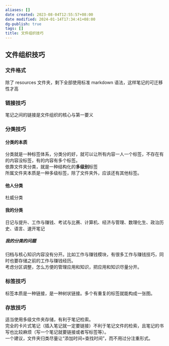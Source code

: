 ```yaml
---
aliases: []
date created: 2023-08-04T12:55:57+08:00
date modified: 2024-01-14T17:34:41+08:00
dg-publish: true
tags: []
title: 文件组织技巧
---
```


## 文件组织技巧
### 文件格式
除了 resources 文件夹，剩下全部使用标准 markdown 语法，这样笔记的可迁移性才高
### 链接技巧
笔记之间的链接是文件组织的核心与第一要义
### 分类技巧
#### 分类的本质
分类就是一种标签体系，分类分的好，就可以让所有内容一人一个标签，不存在有的内容没标签，有的内容有多个标签。  
依靠文件夹分类，就是一种结构化的**多级别**标签  
所属文件夹本质是一种多级标签，除了文件夹外，应该还有其他标签。
#### 他人分类
杜威分类
#### 我的分类
日记与提升、工作与赚钱、考试与比赛、计算机、经济与管理、数理化生、政治历史、语言、速开笔记
##### 我的分类的问题
归档与核心知识内容没有分开。比如工作与赚钱模块，有很多工作与赚钱技巧，同时也要存储之前的工作与赚钱经历。  
考虑分区调整，怎么方便的管理应用和知识，把应用和知识尽量分开。
### 标签技巧
标签本质是一种链接，是一种树状链接。多个有重复的标签就能构成一张图。
### 存放技巧
适当使用多级文件夹存储，有利于笔记检索。  
完全的卡片式笔记（插入笔记就一定要链接）不利于笔记文件的检索，且笔记的书写也比较麻烦（写一个笔记就要链接或者写标签等）。  
一个建议，文件夹归类尽量让“添加时间=查找时间”，而不用过分注重形式。